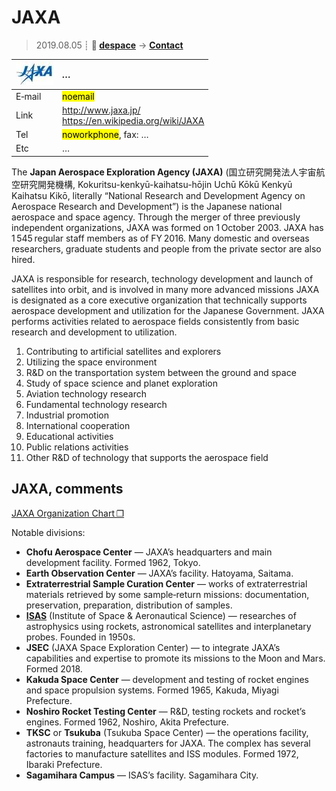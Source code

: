 # JAXA
> 2019.08.05 ┊ **🚀 [despace](index.md)** → **[Contact](contact.md)**

|[![](f/contact/j/jaxa_logo1_thumb.jpg)](f/contact/j/jaxa_logo1.png)|*…*|
|:--|:--|
|E‑mail| <mark>noemail</mark> |
|Link| <http://www.jaxa.jp/><br> <https://en.wikipedia.org/wiki/JAXA> |
|Tel| <mark>noworkphone</mark>, fax: … |
|Etc| … |

The **Japan Aerospace Exploration Agency (JAXA)** (国立研究開発法人宇宙航空研究開発機構, Kokuritsu-kenkyū-kaihatsu-hōjin Uchū Kōkū Kenkyū Kaihatsu Kikō, literally “National Research and Development Agency on Aerospace Research and Development”) is the Japanese national aerospace and space agency. Through the merger of three previously independent organizations, JAXA was formed on 1 October 2003. JAXA has 1 545 regular staff members as of FY 2016. Many domestic and overseas researchers, graduate students and people from the private sector are also hired.

JAXA is responsible for research, technology development and launch of satellites into orbit, and is involved in many more advanced missions JAXA is designated as a core executive organization that technically supports aerospace development and utilization for the Japanese Government. JAXA performs activities related to aerospace fields consistently from basic research and development to utilization.

   1. Contributing to artificial satellites and explorers
   1. Utilizing the space environment
   1. R&D on the transportation system between the ground and space
   1. Study of space science and planet exploration
   1. Aviation technology research
   1. Fundamental technology research
   1. Industrial promotion
   1. International cooperation
   1. Educational activities
   1. Public relations activities
   1. Other R&D of technology that supports the aerospace field

<p style="page-break-after:always"> </p>

## JAXA, comments

[JAXA Organization Chart ❐](f/contact/j/jaxa_org_chart.pdf)

Notable divisions:

   - **Chofu Aerospace Center** — JAXA’s headquarters and main development facility. Formed 1962, Tokyo.
   - **Earth Observation Center** — JAXA’s facility. Hatoyama, Saitama.
   - **Extraterrestrial Sample Curation Center** — works of extraterrestrial materials retrieved by some sample‑return missions: documentation, preservation, preparation, distribution of samples.
   - **[ISAS](zz_isas.md)** (Institute of Space & Aeronautical Science) — researches of astrophysics using rockets, astronomical satellites and interplanetary probes. Founded in 1950s.
   - **JSEC** (JAXA Space Exploration Center) — to integrate JAXA’s capabilities and expertise to promote its missions to the Moon and Mars. Formed 2018.
   - **Kakuda Space Center** — development and testing of rocket engines and space propulsion systems. Formed 1965, Kakuda, Miyagi Prefecture.
   - **Noshiro Rocket Testing Center** — R&D, testing rockets and rocket’s engines. Formed 1962, Noshiro, Akita Prefecture.
   - **TKSC** or **Tsukuba** (Tsukuba Space Center) — the operations facility, astronauts training, headquarters for JAXA. The complex has several factories to manufacture satellites and ISS modules. Formed 1972, Ibaraki Prefecture.
   - **Sagamihara Campus** — ISAS’s facility. Sagamihara City.
